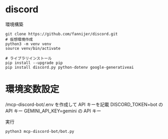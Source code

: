 # discord

環境構築

```
git clone https://github.com/fannijer/discord.git
# 仮想環境作成
python3 -m venv venv
source venv/bin/activate

# ライブラリインストール
pip install --upgrade pip
pip install discord.py python-dotenv google-generativeai
```

# 環境変数設定

/mcp-discord-bot/.env
を作成して API キーを記載
DISCORD_TOKEN=bot の API キー
GEMINI_API_KEY=gemini の API キー

実行

```
python3 mcp-discord-bot/bot.py
```
